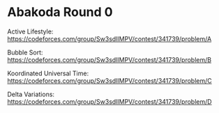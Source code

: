# Abakoda Round 0

Active Lifestyle: https://codeforces.com/group/Sw3sdIlMPV/contest/341739/problem/A

Bubble Sort: https://codeforces.com/group/Sw3sdIlMPV/contest/341739/problem/B

Koordinated Universal Time: https://codeforces.com/group/Sw3sdIlMPV/contest/341739/problem/C

Delta Variations: https://codeforces.com/group/Sw3sdIlMPV/contest/341739/problem/D
